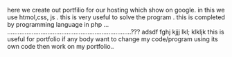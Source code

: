 here we create out portfilio for our hosting which show on google.
in this we use htmol,css, js .
this is very useful to solve the program .
this is completed by programming language in php ...
.......................................................................???
adsdf fghj kjjj lkl; klkljk 
this is useful for portfolio
if any body want to change my code/program using its own code then work on my portfolio..
